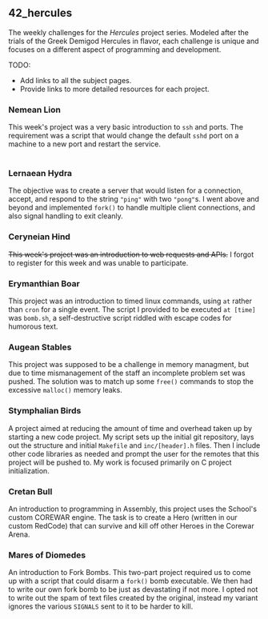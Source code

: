## 42_hercules
The weekly challenges for the *Hercules* project series.
Modeled after the trials of the Greek Demigod Hercules in flavor, each challenge is unique and focuses on a different aspect of programming and development.

TODO:
  - Add links to all the subject pages.
  - Provide links to more detailed resources for each project.

### Nemean Lion
This week's project was a very basic introduction to `ssh` and ports.
The requirement was a script that would change the default `sshd` port on a machine to a new port and restart the service.
<br><br>
### Lernaean Hydra
The objective was to create a server that would listen for a connection, accept, and respond to the string `"ping"` with two `"pong"`s.
I went above and beyond and implemented `fork()` to handle multiple client connections, and also signal handling to exit cleanly.

### Ceryneian Hind
~~This week's project was an introduction to web requests and APIs.~~
I forgot to register for this week and was unable to participate.

### Erymanthian Boar
This project was an introduction to timed linux commands, using `at` rather than `cron` for a single event.
The script I provided to be executed `at [time]` was `bomb.sh`, a self-destructive script riddled with escape codes for humorous text.

### Augean Stables
This project was supposed to be a challenge in memory managment, but due to time mismanagement of the staff an incomplete problem set was pushed.
The solution was to match up some `free()` commands to stop the excessive `malloc()` memory leaks.

### Stymphalian Birds
A project aimed at reducing the amount of time and overhead taken up by starting a new code project.
My script sets up the initial git repository, lays out the structure and initial `Makefile` and `inc/[header].h` files.
Then I include other code libraries as needed and prompt the user for the remotes that this project will be pushed to.
My work is focused primarily on C project initialization.

### Cretan Bull
An introduction to programming in Assembly, this project uses the School's custom COREWAR engine.
The task is to create a Hero (written in our custom RedCode) that can survive and kill off other Heroes in the Corewar Arena.

### Mares of Diomedes
An introduction to Fork Bombs.
This two-part project required us to come up with a script that could disarm a `fork()` bomb executable.
We then had to write our own fork bomb to be just as devastating if not more.
I opted not to write out the spam of text files created by the original, instead my variant ignores the various `SIGNALS` sent to it to be harder to kill.
